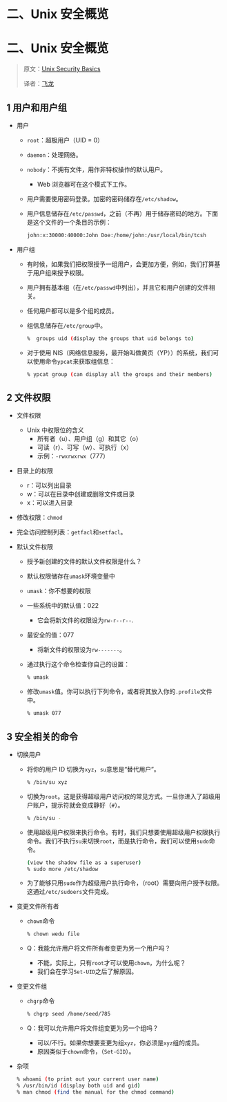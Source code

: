 # 二、Unix 安全概览

# 二、Unix 安全概览

> 原文：[Unix Security Basics](http://www.cis.syr.edu/~wedu/Teaching/CompSec/LectureNotes_New/Unix_Security_Overview.pdf)
> 
> 译者：[飞龙](https://github.com/wizardforcel)

## 1 用户和用户组

*   用户

    *   `root`：超极用户（UID = 0）
    *   `daemon`：处理网络。
    *   `nobody`：不拥有文件，用作非特权操作的默认用户。
        *   Web 浏览器可在这个模式下工作。
    *   用户需要使用密码登录。加密的密码储存在`/etc/shadow`。
    *   用户信息储存在`/etc/passwd`，之前（不再）用于储存密码的地方。下面是这个文件的一个条目的示例：

        ```sh
        john:x:30000:40000:John Doe:/home/john:/usr/local/bin/tcsh 
        ```

*   用户组

    *   有时候，如果我们把权限授予一组用户，会更加方便，例如，我们打算基于用户组来授予权限。
    *   用户拥有基本组（在`/etc/passwd`中列出），并且它和用户创建的文件相关。
    *   任何用户都可以是多个组的成员。
    *   组信息储存在`/etc/group`中。

        ```sh
        %  groups uid (display the groups that uid belongs to) 
        ```

    *   对于使用 NIS（网络信息服务，最开始叫做黄页（YP））的系统，我们可以使用命令`ypcat`来获取组信息：

        ```sh
        % ypcat group (can display all the groups and their members) 
        ```

## 2 文件权限

*   文件权限
    *   Unix 中权限位的含义
        *   所有者（u）、用户组（g）和其它（o）
        *   可读（r）、可写（w）、可执行（x）
        *   示例：`-rwxrwxrwx`（777）
*   目录上的权限
    *   r：可以列出目录
    *   w：可以在目录中创建或删除文件或目录
    *   x：可以进入目录
*   修改权限：`chmod`
*   完全访问控制列表：`getfacl`和`setfacl`。
*   默认文件权限

    *   授予新创建的文件的默认文件权限是什么？
    *   默认权限储存在`umask`环境变量中
    *   `umask`：你不想要的权限
    *   一些系统中的默认值：022
        *   它会将新文件的权限设为`rw-r--r--`.
    *   最安全的值：077
        *   将新文件的权限设为`rw-------`。
    *   通过执行这个命令检查你自己的设置：

        ```sh
        % umask 
        ```

    *   修改`umask`值。你可以执行下列命令，或者将其放入你的`.profile`文件中。

        ```sh
        % umask 077 
        ```

## 3 安全相关的命令

*   切换用户

    *   将你的用户 ID 切换为`xyz`，`su`意思是“替代用户”。

        ```sh
        % /bin/su xyz 
        ```

    *   切换为`root`。这是获得超级用户访问权的常见方式。一旦你进入了超级用户账户，提示符就会变成静好（`#`）。

        ```sh
        % /bin/su - 
        ```

    *   使用超级用户权限来执行命令。有时，我们只想要使用超级用户权限执行命令。我们不执行`su`来切换`root`，而是执行命令，我们可以使用`sudo`命令。

        ```sh
        (view the shadow file as a superuser) 
        % sudo more /etc/shadow 
        ```

    *   为了能够只用`sudo`作为超级用户执行命令，（root）需要向用户授予权限。这通过`/etc/sudoers`文件完成。

*   变更文件所有者

    *   `chown`命令

        ```sh
        % chown wedu file 
        ```

    *   Q：我能允许用户将文件所有者变更为另一个用户吗？

        *   不能，实际上，只有`root`才可以使用`chown`，为什么呢？
        *   我们会在学习`Set-UID`之后了解原因。
*   变更文件组

    *   `chgrp`命令

        ```sh
        % chgrp seed /home/seed/785 
        ```

    *   Q：我可以允许用户将文件组变更为另一个组吗？

        *   可以/不行。如果你想要变更为组`xyz`，你必须是`xyz`组的成员。
        *   原因类似于`chown`命令，（`Set-GID`）。
*   杂项

    ```sh
    % whoami (to print out your current user name) 
    % /usr/bin/id (display both uid and gid) 
    % man chmod (find the manual for the chmod command) 
    ```
